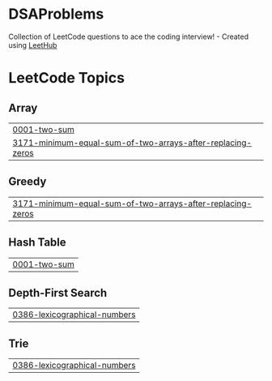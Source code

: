# DSAProblems
Collection of LeetCode questions to ace the coding interview! - Created using [LeetHub](https://github.com/QasimWani/LeetHub)

<!---LeetCode Topics Start-->
# LeetCode Topics
## Array
|  |
| ------- |
| [0001-two-sum](https://github.com/abhinav3105/DSAProblemsLeetCode/tree/master/0001-two-sum) |
| [3171-minimum-equal-sum-of-two-arrays-after-replacing-zeros](https://github.com/abhinav3105/DSAProblemsLeetCode/tree/master/3171-minimum-equal-sum-of-two-arrays-after-replacing-zeros) |
## Greedy
|  |
| ------- |
| [3171-minimum-equal-sum-of-two-arrays-after-replacing-zeros](https://github.com/abhinav3105/DSAProblemsLeetCode/tree/master/3171-minimum-equal-sum-of-two-arrays-after-replacing-zeros) |
## Hash Table
|  |
| ------- |
| [0001-two-sum](https://github.com/abhinav3105/DSAProblemsLeetCode/tree/master/0001-two-sum) |
## Depth-First Search
|  |
| ------- |
| [0386-lexicographical-numbers](https://github.com/abhinav3105/DSAProblemsLeetCode/tree/master/0386-lexicographical-numbers) |
## Trie
|  |
| ------- |
| [0386-lexicographical-numbers](https://github.com/abhinav3105/DSAProblemsLeetCode/tree/master/0386-lexicographical-numbers) |
<!---LeetCode Topics End-->